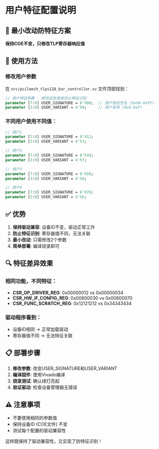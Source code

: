 # 用户特征配置说明

## 🎯 **最小改动防特征方案**

**保持COE不变，只修改TLP寄存器响应值**

## 🔧 **使用方法**

### 修改用户参数
在 `src/pcileech_tlps128_bar_controller.sv` 文件顶部找到：

```systemverilog
// 用户特征参数 - 修改这些值来防止特征识别
parameter [7:0] USER_SIGNATURE = 8'h00;  // 用户特征签名 (0x00-0xFF)
parameter [3:0] USER_VARIANT = 4'h0;     // 用户变体 (0x0-0xF)
```

### 不同用户使用不同值：

```systemverilog
// 用户1
parameter [7:0] USER_SIGNATURE = 8'h12;
parameter [3:0] USER_VARIANT = 4'h3;

// 用户2  
parameter [7:0] USER_SIGNATURE = 8'h34;
parameter [3:0] USER_VARIANT = 4'h7;

// 用户3
parameter [7:0] USER_SIGNATURE = 8'h56;
parameter [3:0] USER_VARIANT = 4'hA;

// 用户4
parameter [7:0] USER_SIGNATURE = 8'h78;
parameter [3:0] USER_VARIANT = 4'hE;
```

## ✅ **优势**

1. **保持驱动兼容**: 设备ID不变，驱动正常工作
2. **防止特征识别**: 寄存器值不同，无法关联
3. **最小改动**: 只需修改2个参数
4. **简单部署**: 编译烧录即可

## 🔍 **特征差异效果**

### 相同功能，不同特征：
- **CSR_GP_DRIVER_REG**: 0x00000012 vs 0x00000034
- **CSR_HW_IF_CONFIG_REG**: 0x00800030 vs 0x00800070  
- **CSR_FUNC_SCRATCH_REG**: 0x12121212 vs 0x34343434

### 驱动程序看到：
- 设备ID相同 → 正常加载驱动
- 寄存器值不同 → 无法特征关联

## 📋 **部署步骤**

1. **修改参数**: 改变USER_SIGNATURE和USER_VARIANT
2. **编译固件**: 使用Vivado编译
3. **烧录测试**: 确认绿灯亮起
4. **验证驱动**: 检查设备管理器无错误

## ⚠️ **注意事项**

- 不要使用相同的参数值
- 保持设备ID (COE文件) 不变
- 测试每个配置的驱动兼容性

这样既保持了驱动兼容性，又实现了防特征识别！
